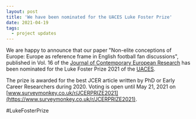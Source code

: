 ```yaml
---
layout: post
title: 'We have been nominated for the UACES Luke Foster Prize'	
date: 2021-04-19
tags:
  - project updates
---
```


We are happy to announce that our paper "Non-elite conceptions of Europe: Europe as reference frame in English football fan discussions", published in Vol. 16 of the [Journal of Contemporary European Research](https://jcer.net) has been nominated for the Luke Foster Prize 2021 of the [UACES](https://www.uaces.org/). 

The prize is awarded for the best JCER article written by PhD or Early Career Researchers during 2020. Voting is open until May 21, 2021 on [www.surveymonkey.co.uk/r/JCERPRIZE2021](https://www.surveymonkey.co.uk/r/JCERPRIZE2021). 
 
 #LukeFosterPrize